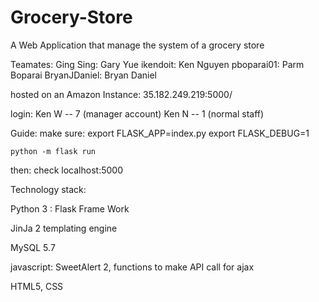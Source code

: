 # Grocery-Store
A Web Application that manage the system of a grocery store

Teamates: 
	Ging Sing: Gary Yue 
	ikendoit: Ken Nguyen
	pboparai01: Parm Boparai
	BryanJDaniel: Bryan Daniel

hosted on an Amazon Instance: 35.182.249.219:5000/

login: 
Ken W -- 7  (manager account)
Ken N -- 1 (normal staff)

Guide: make sure: 
	export FLASK_APP=index.py
	export FLASK_DEBUG=1

	python -m flask run 

then: check localhost:5000

Technology stack: 

Python 3 : Flask Frame Work 

JinJa 2 templating engine 

MySQL 5.7

javascript:  SweetAlert 2, functions to make API call for ajax

HTML5, CSS
